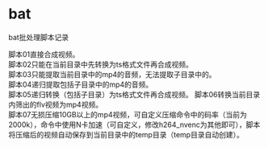 # bat
bat批处理脚本记录

脚本01直接合成视频。  
脚本02只能在当前目录中先转换为ts格式文件再合成视频。  
脚本03只能提取当前目录中的mp4的音频，无法提取子目录中的。  
脚本04递归提取包括子目录中的mp4的音频。  
脚本05递归转换（包括子目录）为ts格式文件再合成视频。 
脚本06转换当前目录内筛出的flv视频为mp4视频。  
脚本07无损压缩10GB以上的mp4视频，可自定义压缩命令中的码率（当前为2000k），命令中使用N卡加速（可自定义，修改h264_nvenc为其他即可），脚本将压缩后的视频自动保存到当前目录中的temp目录（temp目录自动创建）。
